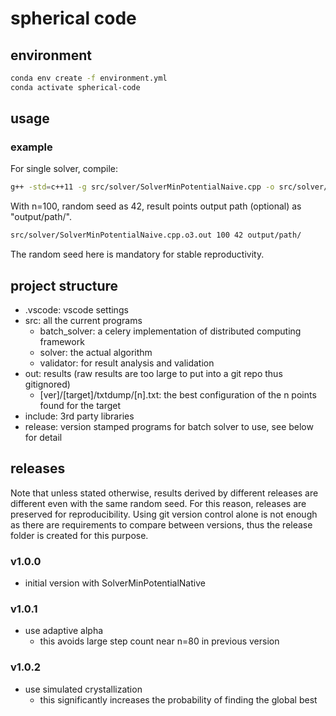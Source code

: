# spherical code

## environment

```sh
conda env create -f environment.yml
conda activate spherical-code
```

## usage

### example

For single solver, compile:

```sh
g++ -std=c++11 -g src/solver/SolverMinPotentialNaive.cpp -o src/solver/SolverMinPotentialNaive.cpp.o3.out -O3 -I .
```

With n=100, random seed as 42, result points output path (optional) as "output/path/".

```sh
src/solver/SolverMinPotentialNaive.cpp.o3.out 100 42 output/path/
```

The random seed here is mandatory for stable reproductivity.

## project structure

- .vscode: vscode settings
- src: all the current programs
  - batch_solver: a celery implementation of distributed computing framework
  - solver: the actual algorithm
  - validator: for result analysis and validation
- out: results (raw results are too large to put into a git repo thus gitignored)
  - [ver]/[target]/txtdump/[n].txt: the best configuration of the n points found for the target
- include: 3rd party libraries
- release: version stamped programs for batch solver to use, see below for detail

## releases

Note that unless stated otherwise, results derived by different releases are different even with the same random seed. For this reason, releases are preserved for reproducibility. Using git version control alone is not enough as there are requirements to compare between versions, thus the release folder is created for this purpose.

### v1.0.0

- initial version with SolverMinPotentialNative

### v1.0.1

- use adaptive alpha
  - this avoids large step count near n=80 in previous version

### v1.0.2

- use simulated crystallization
  - this significantly increases the probability of finding the global best
